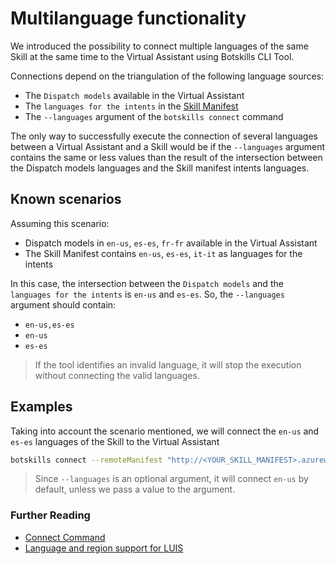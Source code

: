 # Multilanguage functionality
We introduced the possibility to connect multiple languages of the same Skill at the same time to the Virtual Assistant using Botskills CLI Tool.

Connections depend on the triangulation of the following language sources:
* The `Dispatch models` available in the Virtual Assistant 
* The `languages for the intents` in the [Skill Manifest](https://microsoft.github.io/botframework-solutions/skills/handbook/manifest/)
* The `--languages` argument of the `botskills connect` command

The only way to successfully execute the connection of several languages between a Virtual Assistant and a Skill would be if the `--languages` argument contains the same or less values than the result of the intersection between the Dispatch models languages and the Skill manifest intents languages. 

## Known scenarios
Assuming this scenario:
* Dispatch models in `en-us`, `es-es`, `fr-fr` available in the Virtual Assistant
* The Skill Manifest contains `en-us`, `es-es`, `it-it` as languages for the intents

In this case, the intersection between the `Dispatch models` and the `languages for the intents` is `en-us` and `es-es`. So, the `--languages` argument should contain:
* `en-us,es-es`
* `en-us`
* `es-es`

> If the tool identifies an invalid language, it will stop the execution without connecting the valid languages.

## Examples
Taking into account the scenario mentioned, we will connect the `en-us` and `es-es` languages of the Skill to the Virtual Assistant

```bash
botskills connect --remoteManifest "http://<YOUR_SKILL_MANIFEST>.azurewebsites.net/api/skill/manifest?inlineTriggerUtterances=false" --cs --languages "en-us,es-es"
```

> Since `--languages` is an optional argument, it will connect `en-us` by default, unless we pass a value to the argument.

### Further Reading
- [Connect Command](./commands/connect.md)
- [Language and region support for LUIS](https://docs.microsoft.com/en-us/azure/cognitive-services/luis/luis-language-support)